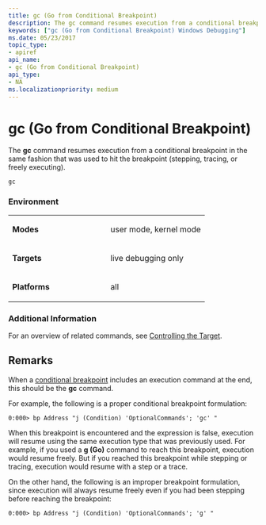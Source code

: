 ```yaml
---
title: gc (Go from Conditional Breakpoint)
description: The gc command resumes execution from a conditional breakpoint in the same fashion that was used to hit the breakpoint (stepping, tracing, or freely executing).
keywords: ["gc (Go from Conditional Breakpoint) Windows Debugging"]
ms.date: 05/23/2017
topic_type:
- apiref
api_name:
- gc (Go from Conditional Breakpoint)
api_type:
- NA
ms.localizationpriority: medium
---
```


# gc (Go from Conditional Breakpoint)


The **gc** command resumes execution from a conditional breakpoint in the same fashion that was used to hit the breakpoint (stepping, tracing, or freely executing).

```dbgcmd
gc
```

### <span id="Environment"></span><span id="environment"></span><span id="ENVIRONMENT"></span>Environment

<table>
<colgroup>
<col width="50%" />
<col width="50%" />
</colgroup>
<tbody>
<tr class="odd">
<td align="left"><p><strong>Modes</strong></p></td>
<td align="left"><p>user mode, kernel mode</p></td>
</tr>
<tr class="even">
<td align="left"><p><strong>Targets</strong></p></td>
<td align="left"><p>live debugging only</p></td>
</tr>
<tr class="odd">
<td align="left"><p><strong>Platforms</strong></p></td>
<td align="left"><p>all</p></td>
</tr>
</tbody>
</table>

 

### <span id="Additional_Information"></span><span id="additional_information"></span><span id="ADDITIONAL_INFORMATION"></span>Additional Information

For an overview of related commands, see [Controlling the Target](controlling-the-target.md).

Remarks
-------

When a [conditional breakpoint](setting-a-conditional-breakpoint.md) includes an execution command at the end, this should be the **gc** command.

For example, the following is a proper conditional breakpoint formulation:

```dbgcmd
0:000> bp Address "j (Condition) 'OptionalCommands'; 'gc' " 
```

When this breakpoint is encountered and the expression is false, execution will resume using the same execution type that was previously used. For example, if you used a **g (Go)** command to reach this breakpoint, execution would resume freely. But if you reached this breakpoint while stepping or tracing, execution would resume with a step or a trace.

On the other hand, the following is an improper breakpoint formulation, since execution will always resume freely even if you had been stepping before reaching the breakpoint:

```dbgcmd
0:000> bp Address "j (Condition) 'OptionalCommands'; 'g' " 
```

 

 





